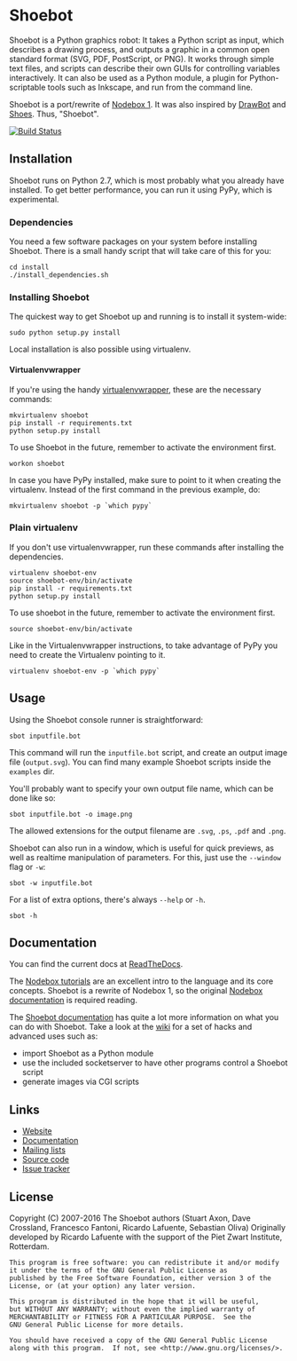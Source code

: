Shoebot
=======

Shoebot is a Python graphics robot: It takes a Python script as input, which describes a drawing process, and outputs a graphic in a common open standard format (SVG, PDF, PostScript, or PNG). It works through simple text files, and scripts can describe their own GUIs for controlling variables interactively. It can also be used as a Python module, a plugin for Python-scriptable tools such as Inkscape, and run from the command line. 

Shoebot is a port/rewrite of [Nodebox 1](http://nodebox.net/code/index.php/Home). It was also inspired by [DrawBot](http://drawbot.com) and [Shoes](http://shoesrb.com/). Thus, "Shoebot".

[![Build Status](https://travis-ci.org/shoebot/shoebot.svg?branch=master)](https://travis-ci.org/shoebot/shoebot)

## Installation

Shoebot runs on Python 2.7, which is most probably what you already have installed. To get better performance, you can run it using PyPy, which is experimental.

### Dependencies

You need a few software packages on your system before installing Shoebot. There is a small handy script that will take care of this for you:

    cd install
    ./install_dependencies.sh

### Installing Shoebot

The quickest way to get Shoebot up and running is to install it system-wide:

    sudo python setup.py install
    
Local installation is also possible using virtualenv. 

#### Virtualenvwrapper

If you're using the handy [virtualenvwrapper](https://virtualenvwrapper.readthedocs.org/en/latest/), these are the necessary commands:

    mkvirtualenv shoebot
    pip install -r requirements.txt
    python setup.py install

To use Shoebot in the future, remember to activate the environment first.
    
    workon shoebot

In case you have PyPy installed, make sure to point to it when creating the virtualenv. Instead of the first command in the previous example, do:

    mkvirtualenv shoebot -p `which pypy`

### Plain virtualenv

If you don't use virtualenvwrapper, run these commands after installing the dependencies.

    virtualenv shoebot-env
    source shoebot-env/bin/activate
    pip install -r requirements.txt
    python setup.py install

To use shoebot in the future, remember to activate the environment first.

    source shoebot-env/bin/activate

Like in the Virtualenvwrapper instructions, to take advantage of PyPy you need to create the Virtualenv pointing to it.

    virtualenv shoebot-env -p `which pypy`


## Usage

Using the Shoebot console runner is straightforward:

    sbot inputfile.bot

This command will run the `inputfile.bot` script, and create an output image
file (`output.svg`). You can find many example Shoebot scripts inside the `examples` dir.

You'll probably want to specify your own output file name, which can be done like so:

    sbot inputfile.bot -o image.png

The allowed extensions for the output filename are `.svg`, `.ps`, `.pdf` and `.png`.

Shoebot can also run in a window, which is useful for quick previews, as well
as realtime manipulation of parameters. For this, just use the `--window` flag or `-w`:

    sbot -w inputfile.bot

For a list of extra options, there's always `--help` or `-h`.

    sbot -h


## Documentation

You can find the current docs at [ReadTheDocs](http://shoebot.readthedocs.org/).

The [Nodebox tutorials](http://nodebox.net/code/index.php/Tutorial) are an excellent intro to the language and its core concepts. Shoebot is a rewrite of Nodebox 1, so the original [Nodebox documentation](https://www.nodebox.net/code/index.php/Reference) is required reading.

The [Shoebot documentation](http://shoebot.readthedocs.org) has quite a lot more information on what you can do with Shoebot. Take a look at the [wiki](https://github.com/shoebot/shoebot/wiki) for a set of hacks and advanced uses such as:

  * import Shoebot as a Python module
  * use the included socketserver to have other programs control a Shoebot script
  * generate images via CGI scripts


Links
-----

  * [Website](http://shoebot.net)
  * [Documentation](http://shoebot.readthedocs.org)
  * [Mailing lists](http://tinkerhouse.net/shoebot/devel)
  * [Source code](http://github.com/shoebot/shoebot)
  * [Issue tracker](http://github.com/shoebot/shoebot/issues)


License
-------

Copyright (C) 2007-2016 The Shoebot authors (Stuart Axon, Dave Crossland, Francesco Fantoni, Ricardo Lafuente, Sebastian Oliva)
Originally developed by Ricardo Lafuente with the support of the Piet Zwart Institute, Rotterdam.

    This program is free software: you can redistribute it and/or modify
    it under the terms of the GNU General Public License as
    published by the Free Software Foundation, either version 3 of the
    License, or (at your option) any later version.

    This program is distributed in the hope that it will be useful,
    but WITHOUT ANY WARRANTY; without even the implied warranty of
    MERCHANTABILITY or FITNESS FOR A PARTICULAR PURPOSE.  See the
    GNU General Public License for more details.

    You should have received a copy of the GNU General Public License
    along with this program.  If not, see <http://www.gnu.org/licenses/>.


